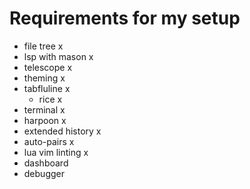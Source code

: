 # Requirements for my setup
- file tree x
- lsp with mason x
- telescope x
- theming x
- tabfluline x
    - rice x
- terminal x
- harpoon x
- extended history x
- auto-pairs x
- lua vim linting x
- dashboard
- debugger
